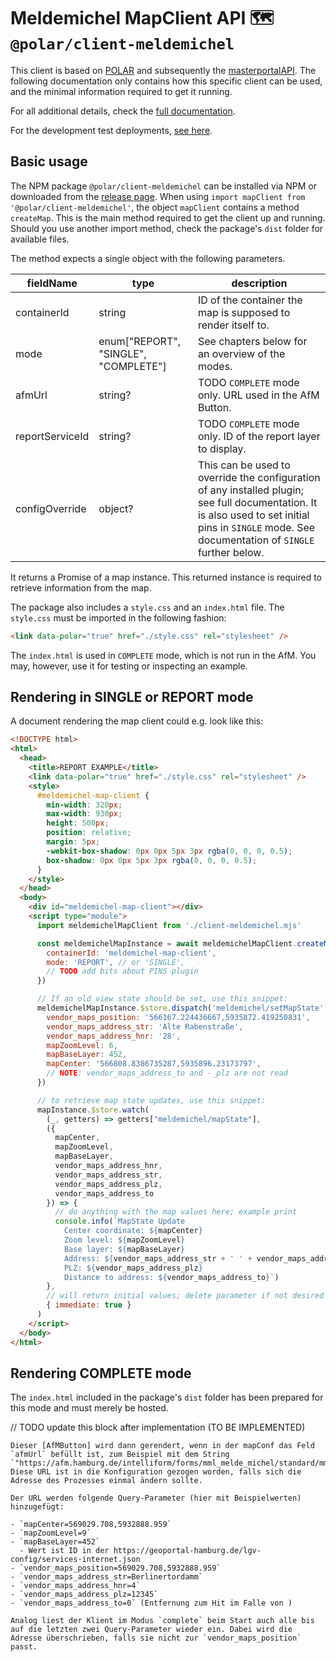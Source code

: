 # Meldemichel MapClient API 🗺️ `@polar/client-meldemichel`

This client is based on [POLAR](https://github.com/Dataport/polar) and subsequently the [masterportalAPI](https://bitbucket.org/geowerkstatt-hamburg/masterportalapi/src/master/). The following documentation only contains how this specific client can be used, and the minimal information required to get it running.

For all additional details, check the [full documentation](https://dataport.github.io/polar/docs/meldemichel/client-meldemichel.html).

For the development test deployments, [see here](./example/index.html).

## Basic usage

The NPM package `@polar/client-meldemichel` can be installed via NPM or downloaded from the [release page](https://github.com/Dataport/polar/releases). When using `import mapClient from '@polar/client-meldemichel'`, the object `mapClient` contains a method `createMap`. This is the main method required to get the client up and running. Should you use another import method, check the package's `dist` folder for available files.

The method expects a single object with the following parameters.

| fieldName       | type                                 | description                                                                                                                                                                                                                                                                             |
| --------------- | ------------------------------------ | --------------------------------------------------------------------------------------------------------------------------------------------------------------------------------------------------------------------------------------------------------------------------------------- |
| containerId     | string                               | ID of the container the map is supposed to render itself to.                                                                                                                                                                                                                            |
| mode            | enum["REPORT", "SINGLE", "COMPLETE"] | See chapters below for an overview of the modes.                                                                                                                                                                                                                                        |
| afmUrl          | string?                              | TODO `COMPLETE` mode only. URL used in the AfM Button.                                                                                                                                                                                                                                         |
| reportServiceId | string?                              | TODO `COMPLETE` mode only. ID of the report layer to display.                                                                                                                                                                                                                                  |
| configOverride  | object?                              | This can be used to override the configuration of any installed plugin; see full documentation. It is also used to set initial pins in `SINGLE` mode. See documentation of `SINGLE` further below. |

It returns a Promise of a map instance. This returned instance is required to retrieve information from the map.

The package also includes a `style.css` and an `index.html` file. The `style.css` must be imported in the following fashion:

```html
<link data-polar="true" href="./style.css" rel="stylesheet" />
```

The `index.html` is used in `COMPLETE` mode, which is not run in the AfM. You may, however, use it for testing or inspecting an example.

## Rendering in SINGLE or REPORT mode

A document rendering the map client could e.g. look like this:

```html
<!DOCTYPE html>
<html>
  <head>
    <title>REPORT EXAMPLE</title>
    <link data-polar="true" href="./style.css" rel="stylesheet" />
    <style>
      #meldemichel-map-client {
        min-width: 320px;
        max-width: 930px;
        height: 500px;
        position: relative;
        margin: 5px;
        -webkit-box-shadow: 0px 0px 5px 3px rgba(0, 0, 0, 0.5);
        box-shadow: 0px 0px 5px 3px rgba(0, 0, 0, 0.5);
      }
    </style>
  </head>
  <body>
    <div id="meldemichel-map-client"></div>
    <script type="module">
      import meldemichelMapClient from './client-meldemichel.mjs'

      const meldemichelMapInstance = await meldemichelMapClient.createMap({
        containerId: 'meldemichel-map-client',
        mode: 'REPORT', // or 'SINGLE',
        // TODO add bits about PINS plugin
      })

      // If an old view state should be set, use this snippet:
      meldemichelMapInstance.$store.dispatch('meldemichel/setMapState', {
        vendor_maps_position: '566167.224436667,5935872.419250831',
        vendor_maps_address_str: 'Alte Rabenstraße',
        vendor_maps_address_hnr: '28',
        mapZoomLevel: 6,
        mapBaseLayer: 452,
        mapCenter: '566808.8386735287,5935896.23173797',
        // NOTE: vendor_maps_address_to and -_plz are not read
      })

      // to retrieve map state updates, use this snippet:
      mapInstance.$store.watch(
        (_, getters) => getters["meldemichel/mapState"],
        ({
          mapCenter,
          mapZoomLevel,
          mapBaseLayer,
          vendor_maps_address_hnr,
          vendor_maps_address_str,
          vendor_maps_address_plz,
          vendor_maps_address_to
        }) => {
          // do anything with the map values here; example print
          console.info(`MapState Update
            Center coordinate: ${mapCenter}
            Zoom level: ${mapZoomLevel}
            Base layer: ${mapBaseLayer}
            Address: ${vendor_maps_address_str + ' ' + vendor_maps_address_hnr}
            PLZ: ${vendor_maps_address_plz}
            Distance to address: ${vendor_maps_address_to}`)
        },
        // will return initial values; delete parameter if not desired
        { immediate: true }
      )
    </script>
  </body>
</html>
```

## Rendering COMPLETE mode

The `index.html` included in the package's `dist` folder has been prepared for this mode and must merely be hosted.

// TODO update this block after implementation (TO BE IMPLEMENTED)

```
Dieser [AfMButton] wird dann gerendert, wenn in der mapConf das Feld `afmUrl` befüllt ist, zum Beispiel mit dem String `"https://afm.hamburg.de/intelliform/forms/mml_melde_michel/standard/mml_melde_michel/index"`. Diese URL ist in die Konfiguration gezogen worden, falls sich die Adresse des Prozesses einmal ändern sollte.

Der URL werden folgende Query-Parameter (hier mit Beispielwerten) hinzugefügt:

- `mapCenter=569029.708,5932888.959`
- `mapZoomLevel=9`
- `mapBaseLayer=452`
  - Wert ist ID in der https://geoportal-hamburg.de/lgv-config/services-internet.json
- `vendor_maps_position=569029.708,5932888.959`
- `vendor_maps_address_str=Berlinertordamm`
- `vendor_maps_address_hnr=4`
- `vendor_maps_address_plz=12345`
- `vendor_maps_address_to=0` (Entfernung zum Hit im Falle von )

Analog liest der Klient im Modus `complete` beim Start auch alle bis auf die letzten zwei Query-Parameter wieder ein. Dabei wird die Adresse überschrieben, falls sie nicht zur `vendor_maps_position` passt.
```
